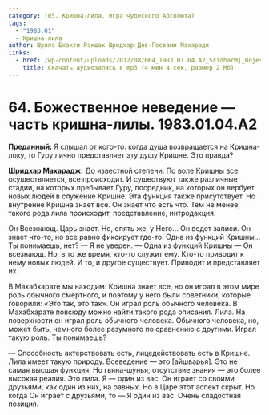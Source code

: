 ```yaml
---
category: (05. Кришна-лила, игра чудесного Абсолюта)
tags:
  - "1983.01"
  - Кришна-лила
author: Шрила Бхакти Ракшак Шридхар Дев-Госвами Махарадж
links:
  - href: /wp-content/uploads/2012/08/064_1983.01.04.A2_SridharMj_Bojestvennoe_nevedenie-chast_krishna-lily.mp3
    title: Скачать аудиозапись в mp3 (4 мин 4 сек, размер 2 Мб)
---
```


# 64. Божественное неведение — часть кришна-лилы. 1983.01.04.A2

**Преданный:** Я слышал от кого-то: когда душа возвращается на Кришна-локу, то Гуру лично представляет эту душу Кришне. Это правда?

**Шридхар Махарадж:** До известной степени. По воле Кришны все осуществляется, все происходит. И существуют также различные стадии, на которых пребывает Гуру, посредник, на которых он вербует новых людей в служение Кришне. Эта функция также присутствует. Но внутренне Кришна знает все. Он знает что есть что. Тем не менее, такого рода лила происходит, представление, интродакция.

Он Всезнающ. Царь знает. Но, опять же, у Него… Он ведет записи. Он знает что-то, но все равно фиксирует где-то. Одна из функций Кришны… Ты понимаешь, нет? — Я не уверен. — Одна из функций Кришны — Он всезнающ. Но, в то же время, кто-то служит ему. Кто-то приводит к нему новых людей. И то, и другое существует. Приводит и представляет их.

В Махабхарате мы находим: Кришна знает все, но он играл в этом мире роль обычного смертного, и поэтому у него были советники, которые говорили: «Это так, это так». Он играл роль обычного человека. В Махабхарате повсюду можно найти такого рода описания. Лила. На поверхности он играл роль обычного человека. Обычного человека, но, может быть, немного более разумного по сравнению с другими. Играл такую роль. Ты понимаешь?

— Способность актерствовать есть, лицедействовать есть в Кришне. Лила имеет такую природу. Всеведение — это [айшварья]. Это не самая высшая функция. Но гьяна-шунья, отсутствие знания — это более высокая реалия. Это лила. Я — один из вас. Он играет со своими друзьями, как один из них, на равных. Но в Царе этот аспект скрыт. Но когда Он играет с друзьями, то — Я один из вас. Очень сладостная позиция.

